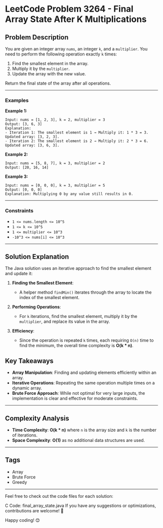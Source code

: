 # LeetCode Problem 3264 - Final Array State After K Multiplications

## Problem Description  
You are given an integer array `nums`, an integer `k`, and a `multiplier`. You need to perform the following operation exactly `k` times:  

1. Find the smallest element in the array.  
2. Multiply it by the `multiplier`.  
3. Update the array with the new value.  

Return the final state of the array after all operations.

---

### Examples  
**Example 1:**  
```
Input: nums = [1, 2, 3], k = 2, multiplier = 3  
Output: [3, 6, 3]  
Explanation:  
- Iteration 1: The smallest element is 1 → Multiply it: 1 * 3 = 3. Updated array: [3, 2, 3].  
- Iteration 2: The smallest element is 2 → Multiply it: 2 * 3 = 6. Updated array: [3, 6, 3].
```

**Example 2:**  
```
Input: nums = [5, 8, 7], k = 3, multiplier = 2  
Output: [20, 16, 14]  
```

**Example 3:**  
```
Input: nums = [0, 0, 0], k = 3, multiplier = 5  
Output: [0, 0, 0]  
Explanation: Multiplying 0 by any value still results in 0.
```

---

### Constraints  
- `1 <= nums.length <= 10^5`  
- `1 <= k <= 10^5`  
- `1 <= multiplier <= 10^3`  
- `-10^3 <= nums[i] <= 10^3`  

---

## Solution Explanation  
The Java solution uses an iterative approach to find the smallest element and update it:  

1. **Finding the Smallest Element**:  
   - A helper method `findMin()` iterates through the array to locate the index of the smallest element.  

2. **Performing Operations**:  
   - For `k` iterations, find the smallest element, multiply it by the `multiplier`, and replace its value in the array.  

3. **Efficiency**:  
   - Since the operation is repeated `k` times, each requiring `O(n)` time to find the minimum, the overall time complexity is **O(k * n)**.  

## Key Takeaways  
- **Array Manipulation**: Finding and updating elements efficiently within an array.  
- **Iterative Operations**: Repeating the same operation multiple times on a dynamic array.  
- **Brute Force Approach**: While not optimal for very large inputs, the implementation is clear and effective for moderate constraints.

---

## Complexity Analysis  
- **Time Complexity**: **O(k * n)** where `n` is the array size and `k` is the number of iterations.  
- **Space Complexity**: **O(1)** as no additional data structures are used.  

---

## Tags  
- Array  
- Brute Force  
- Greedy  

---

Feel free to check out the code files for each solution:

C Code: final_array_state.java
If you have any suggestions or optimizations, contributions are welcome! 🚀  

Happy coding! 😊
